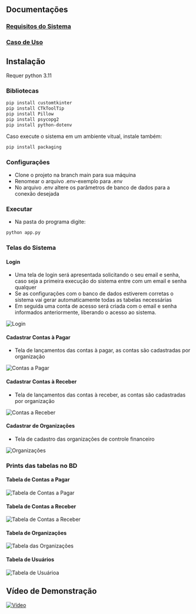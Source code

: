 
## Documentações
### [Requisitos do Sistema](./Docs/Requisitos.pdf)
### [Caso de Uso](./Docs/uso.png)
## Instalação
Requer python 3.11
### Bibliotecas

```sh
pip install customtkinter
pip install CTkToolTip
pip install Pillow
pip install psycopg2
pip install python-dotenv
```
Caso execute o sistema em um ambiente vitual, instale também:
```sh
pip install packaging
```


### Configurações
- Clone o projeto na branch main para sua máquina
- Renomear o arquivo .env-exemplo para .env
- No arquivo .env altere os parâmetros de banco de dados para a conexão desejada

### Executar
- Na pasta do programa digite:
```sh
python app.py
```
### Telas do Sistema
#### Login
- Uma tela de login será apresentada solicitando o seu email e senha, caso seja a primeira execução do sistema entre com um email e senha qualquer
- Se as configurações com o banco de dados estiverem corretas o sistema vai gerar automaticamente todas as tabelas necessárias
- Em seguida uma conta de acesso será criada com o email e senha informados anteriormente, liberando o acesso ao sistema.

![Login](screenshot/login.png)

#### Cadastrar Contas à Pagar
- Tela de lançamentos das contas à pagar, as contas são cadastradas por organização

![Contas a Pagar](screenshot/contas_pagar.png)

#### Cadastrar Contas à Receber
- Tela de lançamentos das contas à receber, as contas são cadastradas por organização

![Contas a Receber](screenshot/contas_receber.png)

#### Cadastrar de Organizações
- Tela de cadastro das organizações de controle financeiro

![Organizações](screenshot/organizacao.png)


### Prints das tabelas no BD
#### Tabela de Contas a Pagar

![Tabela de Contas a Pagar](screenshot/tabela_contas_pagar.png)


#### Tabela de Contas a Receber

![Tabela de Contas a Receber](screenshot/tabela_contas_receber.png)
  

#### Tabela de Organizações

![Tabela das Organizações](screenshot/tabela_organizacoes.png)

#### Tabela de Usuários

![Tabela de Usuárioa](screenshot/tabela_usuarios.png)


## Vídeo de Demonstração

[![Vídeo](screenshot/video.png)](https://youtu.be/YP4GqdUU0Q8)